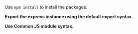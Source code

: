 Use `npm install` to install the packages.

**Export the express instance using the default export syntax.**

**Use Common JS module syntax.**
